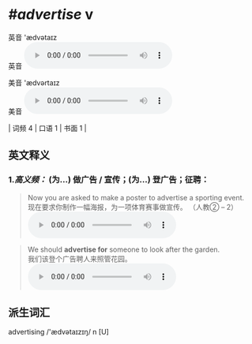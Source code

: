 # ***\#advertise*** v
英音 'ædvətaɪz  
英音
<audio src="./media/advertise-B.aac" controls="controls"></audio>

美音 'ædvərtaɪz  
美音
<audio src="./media/advertise.aac" controls="controls"></audio>



| 词频 4 | 口语 1 | 书面 1 |  

英文释义
---
### 1.*高义频：* **(为...) 做广告 / 宣传；(为...) 登广告；征聘：**  

 > Now you are asked to make a poster to advertise a sporting event.   
 > 现在要求你制作一幅海报，为一项体育赛事做宣传。  （人教② – 2）  
<audio src="./media/1-advertise.aac" controls="controls"></audio>

 > We should **advertise for** someone to look after the garden.   
 > 我们该登个广告聘人来照管花园。    
<audio src="./media/2-advertise.aac" controls="controls"></audio>


派生词汇
---
advertising /'ædvətaɪzɪŋ/ n [U]  

